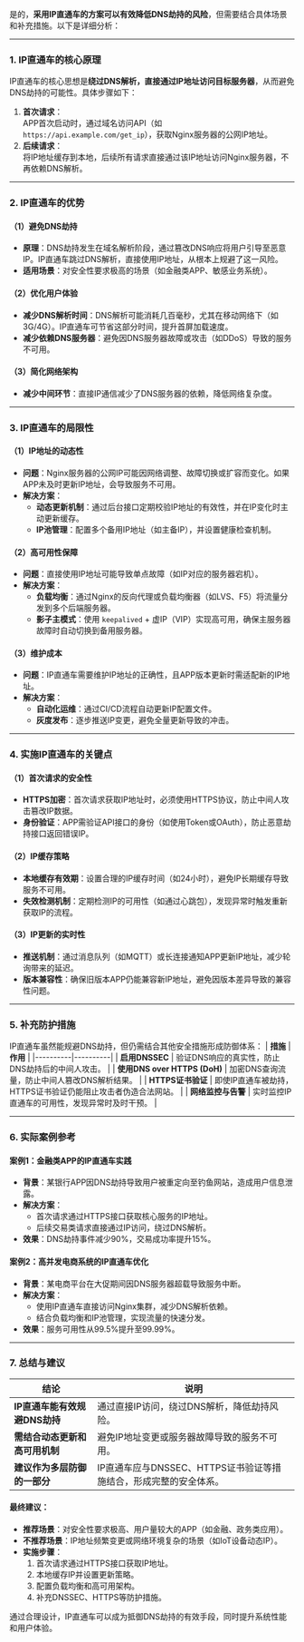 是的，**采用IP直通车的方案可以有效降低DNS劫持的风险**，但需要结合具体场景和补充措施。以下是详细分析：

---

### **1. IP直通车的核心原理**
IP直通车的核心思想是**绕过DNS解析，直接通过IP地址访问目标服务器**，从而避免DNS劫持的可能性。具体步骤如下：
1. **首次请求**：  
   APP首次启动时，通过域名访问API（如 `https://api.example.com/get_ip`），获取Nginx服务器的公网IP地址。
2. **后续请求**：  
   将IP地址缓存到本地，后续所有请求直接通过该IP地址访问Nginx服务器，不再依赖DNS解析。

---

### **2. IP直通车的优势**
#### **（1）避免DNS劫持**
- **原理**：DNS劫持发生在域名解析阶段，通过篡改DNS响应将用户引导至恶意IP。IP直通车跳过DNS解析，直接使用IP地址，从根本上规避了这一风险。
- **适用场景**：对安全性要求极高的场景（如金融类APP、敏感业务系统）。

#### **（2）优化用户体验**
- **减少DNS解析时间**：DNS解析可能消耗几百毫秒，尤其在移动网络下（如3G/4G）。IP直通车可节省这部分时间，提升首屏加载速度。
- **减少依赖DNS服务器**：避免因DNS服务器故障或攻击（如DDoS）导致的服务不可用。

#### **（3）简化网络架构**
- **减少中间环节**：直接IP通信减少了DNS服务器的依赖，降低网络复杂度。

---

### **3. IP直通车的局限性**
#### **（1）IP地址的动态性**
- **问题**：Nginx服务器的公网IP可能因网络调整、故障切换或扩容而变化。如果APP未及时更新IP地址，会导致服务不可用。
- **解决方案**：  
  - **动态更新机制**：通过后台接口定期校验IP地址的有效性，并在IP变化时主动更新缓存。  
  - **IP池管理**：配置多个备用IP地址（如主备IP），并设置健康检查机制。

#### **（2）高可用性保障**
- **问题**：直接使用IP地址可能导致单点故障（如IP对应的服务器宕机）。  
- **解决方案**：  
  - **负载均衡**：通过Nginx的反向代理或负载均衡器（如LVS、F5）将流量分发到多个后端服务器。  
  - **影子主模式**：使用 `keepalived` + 虚IP（VIP）实现高可用，确保主服务器故障时自动切换到备用服务器。

#### **（3）维护成本**
- **问题**：IP直通车需要维护IP地址的正确性，且APP版本更新时需适配新的IP地址。  
- **解决方案**：  
  - **自动化运维**：通过CI/CD流程自动更新IP配置文件。  
  - **灰度发布**：逐步推送IP变更，避免全量更新导致的冲击。

---

### **4. 实施IP直通车的关键点**
#### **（1）首次请求的安全性**
- **HTTPS加密**：首次请求获取IP地址时，必须使用HTTPS协议，防止中间人攻击篡改IP数据。  
- **身份验证**：APP需验证API接口的身份（如使用Token或OAuth），防止恶意劫持接口返回错误IP。

#### **（2）IP缓存策略**
- **本地缓存有效期**：设置合理的IP缓存时间（如24小时），避免IP长期缓存导致服务不可用。  
- **失效检测机制**：定期检测IP的可用性（如通过心跳包），发现异常时触发重新获取IP的流程。

#### **（3）IP更新的实时性**
- **推送机制**：通过消息队列（如MQTT）或长连接通知APP更新IP地址，减少轮询带来的延迟。  
- **版本兼容性**：确保旧版本APP仍能兼容新IP地址，避免因版本差异导致的兼容性问题。

---

### **5. 补充防护措施**
IP直通车虽然能规避DNS劫持，但仍需结合其他安全措施形成防御体系：
| **措施** | **作用** |
|----------|----------|
| **启用DNSSEC** | 验证DNS响应的真实性，防止DNS劫持后的中间人攻击。 |
| **使用DNS over HTTPS (DoH)** | 加密DNS查询流量，防止中间人篡改DNS解析结果。 |
| **HTTPS证书验证** | 即使IP直通车被劫持，HTTPS证书验证仍能阻止攻击者伪造合法网站。 |
| **网络监控与告警** | 实时监控IP直通车的可用性，发现异常时及时干预。 |

---

### **6. 实际案例参考**
#### **案例1：金融类APP的IP直通车实践**
- **背景**：某银行APP因DNS劫持导致用户被重定向至钓鱼网站，造成用户信息泄露。  
- **解决方案**：  
  - 首次请求通过HTTPS接口获取核心服务的IP地址。  
  - 后续交易类请求直接通过IP访问，绕过DNS解析。  
- **效果**：DNS劫持事件减少90%，交易成功率提升15%。

#### **案例2：高并发电商系统的IP直通车优化**
- **背景**：某电商平台在大促期间因DNS服务器超载导致服务中断。  
- **解决方案**：  
  - 使用IP直通车直接访问Nginx集群，减少DNS解析依赖。  
  - 结合负载均衡和IP池管理，实现流量的快速分发。  
- **效果**：服务可用性从99.5%提升至99.99%。

---

### **7. 总结与建议**
| **结论** | **说明** |
|----------|----------|
| **IP直通车能有效规避DNS劫持** | 通过直接IP访问，绕过DNS解析，降低劫持风险。 |
| **需结合动态更新和高可用机制** | 避免IP地址变更或服务器故障导致的服务不可用。 |
| **建议作为多层防御的一部分** | IP直通车应与DNSSEC、HTTPS证书验证等措施结合，形成完整的安全体系。 |

#### **最终建议**：
- **推荐场景**：对安全性要求极高、用户量较大的APP（如金融、政务类应用）。  
- **不推荐场景**：IP地址频繁变更或网络环境复杂的场景（如IoT设备动态IP）。  
- **实施步骤**：  
  1. 首次请求通过HTTPS接口获取IP地址。  
  2. 本地缓存IP并设置更新策略。  
  3. 配置负载均衡和高可用架构。  
  4. 补充DNSSEC、HTTPS等防护措施。  

通过合理设计，IP直通车可以成为抵御DNS劫持的有效手段，同时提升系统性能和用户体验。